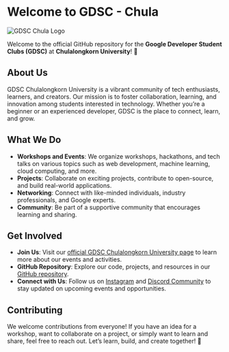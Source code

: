 # Welcome to GDSC - Chula

![GDSC Chula Logo](https://raw.githubusercontent.com/gdsc-chula/.github/39d4b85d167021eaaa42245c25fa195d274abb3c/Brand%20Guide%20&%20Resource/GDSC%20Logo1.svg)

Welcome to the official GitHub repository for the **Google Developer Student Clubs (GDSC)** at **Chulalongkorn University**! 🚀

## About Us
GDSC Chulalongkorn University is a vibrant community of tech enthusiasts, learners, and creators. Our mission is to foster collaboration, learning, and innovation among students interested in technology. Whether you’re a beginner or an experienced developer, GDSC is the place to connect, learn, and grow.
## What We Do
-   **Workshops and Events**: We organize workshops, hackathons, and tech talks on various topics such as web development, machine learning, cloud computing, and more.
-   **Projects**: Collaborate on exciting projects, contribute to open-source, and build real-world applications.
-   **Networking**: Connect with like-minded individuals, industry professionals, and Google experts.
-   **Community**: Be part of a supportive community that encourages learning and sharing.

## Get Involved

-   **Join Us**: Visit our  [official GDSC Chulalongkorn University page](https://gdsc.community.dev/chulalongkorn-university/)  to learn more about our events and activities.
-   **GitHub Repository**: Explore our code, projects, and resources in our  [GitHub repository](https://github.com/gdsc-chula/).
-   **Connect with Us**: Follow us on [Instagram](https://www.instagram.com/gdsc.chula/) and [Discord Community](https://discord.gg/rK5BhT5gyx) to stay updated on upcoming events and opportunities. 

## Contributing

We welcome contributions from everyone! If you have an idea for a workshop, want to collaborate on a project, or simply want to learn and share, feel free to reach out. Let’s learn, build, and create together! 🌟
